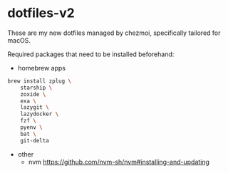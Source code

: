 # dotfiles-v2

These are my new dotfiles managed by chezmoi, specifically tailored for macOS.

Required packages that need to be installed beforehand:

- homebrew apps
```bash
brew install zplug \
    starship \
    zoxide \
    exa \
    lazygit \
    lazydocker \
    fzf \
    pyenv \
    bat \
    git-delta

```

- other
  - nvm https://github.com/nvm-sh/nvm#installing-and-updating
